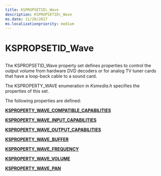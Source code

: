 ```yaml
---
title: KSPROPSETID\_Wave
description: KSPROPSETID\_Wave
ms.date: 11/28/2017
ms.localizationpriority: medium
---
```


# KSPROPSETID\_Wave


## <span id="ddk_kspropsetid_wave_ks"></span><span id="DDK_KSPROPSETID_WAVE_KS"></span>


The KSPROPSETID\_Wave property set defines properties to control the output volume from hardware DVD decoders or for analog TV tuner cards that have a loop-back cable to a sound card.

The KSPROPERTY\_WAVE enumeration in *Ksmedia.h* specifies the properties of this set.

The following properties are defined:

[**KSPROPERTY\_WAVE\_COMPATIBLE\_CAPABILITIES**](ksproperty-wave-compatible-capabilities.md)

[**KSPROPERTY\_WAVE\_INPUT\_CAPABILITIES**](ksproperty-wave-input-capabilities.md)

[**KSPROPERTY\_WAVE\_OUTPUT\_CAPABILITIES**](ksproperty-wave-output-capabilities.md)

[**KSPROPERTY\_WAVE\_BUFFER**](ksproperty-wave-buffer.md)

[**KSPROPERTY\_WAVE\_FREQUENCY**](ksproperty-wave-frequency.md)

[**KSPROPERTY\_WAVE\_VOLUME**](ksproperty-wave-volume.md)

[**KSPROPERTY\_WAVE\_PAN**](ksproperty-wave-pan.md)

 

 






